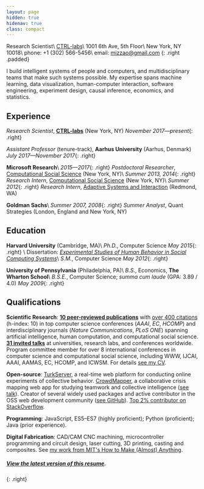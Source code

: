 ```yaml
---
layout: page
hidden: true
hidenav: true
class: compact
---
```

Research Scientist\\
[CTRL-labs]\\
1001 6th Ave, 5th Floor\\
New York, NY 10018\\
phone: +1 (302) 566-5456\\
email: <mizzao@gmail.com>
{: .right .padded}

[CTRL-labs]: https://www.ctrl-labs.com/

I build intelligent systems of people and computers, and multidisciplinary teams
that make such systems possible. My expertise spans machine learning, data
visualization, human-computer interaction, software engineering, experiment
design, causal inference, economics, and statistics.


## Experience

*Research Scientist*, **[CTRL-labs]** (New York, NY)
*November 2017—present*{: .right}

*Assistant Professor* (tenure-track), **Aarhus University** (Aarhus, Denmark)
*July 2017—November 2017*{: .right}

**Microsoft Research**\\
*2015—2017*{: .right}
*Postdoctoral Researcher*, [Computational Social Science][css] (New York, NY)\\
*Summer 2013, 2014*{: .right}
*Research Intern*, [Computational Social Science][css] (New York, NY)\\
*Summer 2012*{: .right}
*Research Intern*, [Adaptive Systems and Interaction][asi] (Redmond, WA)

[css]: https://www.microsoft.com/en-us/research/group/computational-social-science/
[asi]: https://www.microsoft.com/en-us/research/group/adaptive-systems-and-interaction/

**Goldman Sachs**\\
*Summer 2007, 2008*{: .right}
*Summer Analyst*, Quant Strategies (London, England and New York, NY)

## Education

**Harvard University** (Cambridge, MA)\\
*Ph.D.*, Computer Science
*May 2015*{: .right}
\\
Dissertation: *[Experimental Studies of Human Behavior in Social Computing Systems][thesis]*\\
*S.M.*, Computer Science
*May 2012*{: .right}

[thesis]: https://dash.harvard.edu/handle/1/17467193

**University of Pennsylvania** (Philadelphia, PA)\\
*B.S.*, Economics, **The Wharton School**\\
*B.S.E.*, Computer Science; *summa cum laude* (GPA: 3.89 / 4.0)
*May 2009*{: .right}

## Qualifications

**Scientific Research**:
[**10 peer-reviewed publications**](/research) with [over 400 citations][gs] (h-index: 10) in top computer science conferences (*AAAI*, *EC*, *HCOMP*) and interdisciplinary journals (*Nature Communications*, *PLoS ONE*) spanning artificial intelligence, human computation, and computational social science.
[**31 invited talks**](/talks) at universities, research labs, and conferences worldwide.
Program committee member for over 8 international conferences in computer science and computational social science, including WWW, IJCAI, AAAI, AAMAS, EC, HCOMP, and ICWSM. For details [see my CV](/cv).

[gs]: https://scholar.google.com/citations?user=_A4FmDSsqC8J

**Open-source**: [TurkServer], a real-time web platform for conducting online experiments of collective behavior.
[CrowdMapper], a collaborative crisis mapping web app for studying teamwork and collective intelligence ([see talk][cm-talk]).
Creator of several widely used packages and active contributor in the OSS web development community ([see GitHub][github]).
[Top 2% contributor on StackOverflow][so].

[turkserver]: https://github.com/TurkServer/turkserver-meteor
[crowdmapper]: https://github.com/TurkServer/CrowdMapper
[cm-talk]: https://www.youtube.com/watch?v=cJbGNpmE7f0
[github]: https://github.com/mizzao
[so]: https://stackoverflow.com/users/586086/andrew-mao

**Programming**: JavaScript, ES5–ES7 (highly proficient); Python (proficient); Java (prior experience).

**Digital Fabrication**: CAD/CAM CNC machining, microcontroller programming and circuit design, laser cutting, 3D printing, casting and composites.
See [my work from MIT's How to Make (Almost) Anything][htmaa].

[htmaa]: http://fab.cba.mit.edu/classes/863.14/people/andrew_mao/

##### [View the latest version of this resume](/resume).
{: .right}
